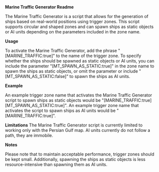 **Marine Traffic Generator Readme**

The Marine Traffic Generator is a script that allows for the generation of ships based on real-world positions using trigger zones. This script supports circular and shaped zones and can spawn ships as static objects or AI units depending on the parameters included in the zone name.

**Usage**

To activate the Marine Traffic Generator, add the phrase "[MARINE_TRAFFIC:true]" to the name of the trigger zone. To specify whether the ships should be spawned as static objects or AI units, you can include the parameter "[MT_SPAWN_AS_STATIC:true]" in the zone name to spawn the ships as static objects, or omit the parameter or include "[MT_SPAWN_AS_STATIC:false]" to spawn the ships as AI units.

**Example**

An example trigger zone name that activates the Marine Traffic Generator script to spawn ships as static objects would be "[MARINE_TRAFFIC:true][MT_SPAWN_AS_STATIC:true]". An example trigger zone name that activates the script to spawn ships as AI units would be "[MARINE_TRAFFIC:true]".

**Limitations**
The Marine Traffic Generator script is currently limited to working only with the Persian Gulf map.
AI units currently do not follow a path, they are immobile.

**Notes**

Please note that to maintain acceptable performance, trigger zones should be kept small. Additionally, spawning the ships as static objects is less resource-intensive than spawning them as AI units.